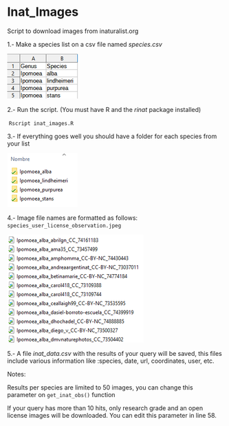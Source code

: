# Inat_Images
Script to download images from inaturalist.org



1.- Make a species list on a csv file named *species.csv*

![](./samples/list.png)

2.- Run the script. (You must have R and the *rinat* package installed)

​	`Rscript inat_images.R`



3.- If everything goes well you should have a folder for each species from your list

![](.\samples\folders.png)

4.- Image file names are formatted as follows: `species_user_license_observation.jpeg`

![](.\samples\images.png)

5.- A file *inat_data.csv* with the results of your query will be saved, this files include various information like :species, date, url, coordinates, user, etc.

Notes:

Results per species are limited to 50 images, you can change this parameter on `get_inat_obs()` function

If your query has more than 10 hits, only research grade and an open license images will be downloaded. You can edit this parameter in line 58.



